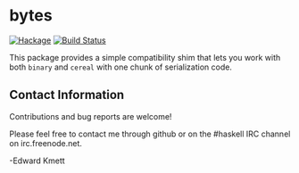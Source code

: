bytes
=====

[![Hackage](https://img.shields.io/hackage/v/bytes.svg)](https://hackage.haskell.org/package/bytes) [![Build Status](https://secure.travis-ci.org/ekmett/bytes.png?branch=master)](http://travis-ci.org/ekmett/bytes)

This package provides a simple compatibility shim that lets you work with both `binary` and `cereal` with one chunk of serialization code.

Contact Information
-------------------

Contributions and bug reports are welcome!

Please feel free to contact me through github or on the #haskell IRC channel on irc.freenode.net.

-Edward Kmett
